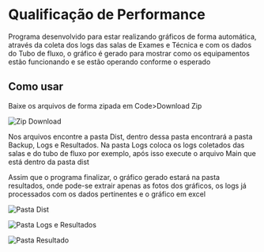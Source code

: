 <h1>Qualificação de Performance</h1>
<p>Programa desenvolvido para estar realizando gráficos de forma automática, através da coleta dos logs das salas de Exames e Técnica e com os dados do Tubo de fluxo, o gráfico é gerado para mostrar como os equipamentos estão funcionando e se estão operando conforme o esperado</p>

<h2>Como usar</h2>
<p>Baixe os arquivos de forma zipada em Code>Download Zip</p>

![Zip Download](https://github.com/user-attachments/assets/9c6cd516-71c2-4414-8be5-86e5a412ebf6)

<p>Nos arquivos encontre a pasta Dist, dentro dessa pasta encontrará a pasta Backup, Logs e Resultados. Na pasta Logs coloca os logs coletados das salas e do tubo de fluxo por exemplo, após isso execute o arquivo Main que está dentro da pasta dist</p>

<p>Assim que o programa finalizar, o gráfico gerado estará na pasta resultados, onde pode-se extrair apenas as fotos dos gráficos, os logs já processados com os dados pertinentes e o gráfico em excel</p>

![Pasta Dist](https://github.com/user-attachments/assets/f72970e3-0299-4b8e-adb1-ef7491f600df)

![Pasta Logs e Resultados](https://github.com/user-attachments/assets/69351a54-27bf-4bcc-9f0e-1001c3f616e6)

![Pasta Resultado](https://github.com/user-attachments/assets/c61d93f2-74a9-44d3-9f82-52f57b0ea8f2)
